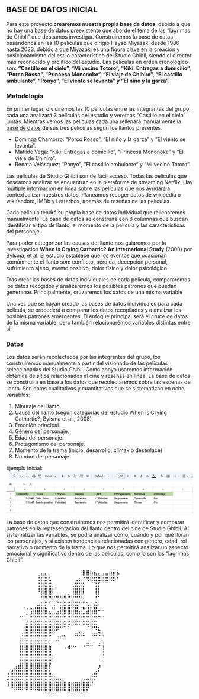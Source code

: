 ## BASE DE DATOS INICIAL 
Para este proyecto **crearemos nuestra propia base de datos**, debido a que no hay una base de datos preexistente que aborde el tema de las “lágrimas de Ghibli” que deseamos investigar.
Construiremos la base de datos basándonos en las 10 películas que dirigió Hayao Miyazaki desde 1986 hasta 2023, debido a que Miyazaki es una figura clave en la creación y posicionamiento del estilo característico del Studio Ghibli, siendo el director más reconocido y prolífico del estudio. Las películas en orden cronológico son: **“Castillo en el cielo”, “Mi vecino Totoro”, “Kiki: Entregas a domicilio”, “Porco Rosso”, “Princesa Mononoke”, “El viaje de Chihiro”, “El castillo ambulante”, “Ponyo”, “El viento se levanta” y “El niño y la garza”.**

### Metodología

En primer lugar, dividiremos las 10 películas entre las integrantes del grupo, cada una analizará 3 películas del estudio y veremos “Castillo en el cielo” juntas. Mientras vemos las películas cada una rellenará manualmente la [base de datos](https://docs.google.com/spreadsheets/d/18PrDpSRFVSvSDxWoHgrWGz2UBmxo7LXvhbtsg9qm9cY/edit?usp=sharing) de sus tres películas según los llantos presentes.

- Dominga Chamorro: “Porco Rosso”, “El niño y la garza” y “El viento se levanta”.
- Matilde Vega: “Kiki: Entregas a domicilio”, “Princesa Mononoke” y “El viaje de Chihiro”.
- Renata Velásquez: “Ponyo”, “El castillo ambulante” y “Mi vecino Totoro”.

Las películas de Studio Ghibli son de fácil acceso. Todas las películas que deseamos analizar se encuentran en la plataforma de streaming Netflix. Hay múltiple información en línea sobre las películas que nos ayudará a contextualizar nuestros datos. Planeamos recoger datos de wikipedia o wikifandom, IMDb y Letterbox, además de reseñas de las películas.

Cada película tendrá su propia base de datos individual que rellenaremos manualmente. La base de datos se construirá con 8 columnas que buscan identificar el tipo de llanto, el momento de la película y las características del personaje. 

Para poder categorizar las causas del llanto nos guiaremos por la investigación **When is Crying Cathartic? An International Study** (2008) por Bylsma, et al. El estudio establece que los eventos que ocasionan comúnmente el llanto son: conflicto, pérdida, decepción personal, sufrimiento ajeno, evento positivo, dolor físico y dolor psicológico.

Tras crear las bases de datos individuales de cada película, compararemos los datos recogidos y  analizaremos los posibles patrones que puedan generarse. Principalmente, cruzaremos los datos de una misma variable

Una vez que se hayan creado las bases de datos individuales para cada película, se procederá a comparar los datos recopilados y a analizar los posibles patrones emergentes. El enfoque principal será el cruce de datos de la misma variable, pero también relacionarémos variables distintas entre sí.

### Datos
Los datos serán recolectados por las integrantes del grupo, los construiremos manualmente a partir del visionado de las películas seleccionadas del Studio Ghibli. Como apoyo usaremos información obtenida de sitios relacionados al cine y reseñas en línea.
La base de datos se construirá en base a los datos que recolectaremos sobre las escenas de llanto. Son datos cualitativos y cuantitativos que se sistematizan en ocho variables:

1. Minutaje del llanto.
2. Causa del llanto (según categorías del estudio When is Crying Cathartic?, Bylsma et al., 2008)
3. Emoción principal.
4. Género del personaje.
5. Edad del personaje.
6. Protagonismo del personaje.
7. Momento de la trama (inicio, desarrollo, clímax o desenlace)
8. Nombre del personaje.

Ejemplo inicial: 
![Alt text](/images/Tabla-de-datos.jpg)

La base de datos que construiremos nos permitirá identificar y comparar patrones en la representación del llanto dentro del cine de Studio Ghibli. Al sistematizar las variables, se podrá analizar cómo, cuándo y por qué lloran los personajes, y si existen tendencias relacionadas con género, edad, rol narrativo o momento de la trama. Lo que nos permitirá analizar un aspecto emocional y significativo dentro de las películas, como lo son las “lágrimas Ghibli”.

⠀⠀⠀⠀⠀⠀⠀⠀⠀⣀⡀⠀⠀⠀⠀⠀⠀⠀⠀⠀⣶⣶⣦⣄⡀⢀⣀⣤⣤⣄
⠀⠀⠀⠀⠀⠀⠀⠀⢸⣿⣿⣆⠀⠀⠀⠀⠀⠀⢀⣄⠙⢿⣿⣟⣿⣿⣿⣿⣿⠇
⠀⠀⠀⠀⠀⠀⠀⠀⢸⣿⣿⣿⡀⠀⠀⠀⠀⢀⣿⣿⡇⠀⠈⢹⡏⠉⠉⠁⠀⠀
⠀⠀⠀⠀⠀⠀⠀⠀⠸⣿⣿⣿⡇⠀⠀⠀⠀⢸⣿⣿⡇⠀⠀⢸⡇⠀⠀⠀⠀⠀
⠀⠀⠀⠀⠀⠀⠀⠀⠀⢿⣿⣿⣷⣶⣶⣶⣷⣾⣿⣿⡀⠀⠀⢸⠃⠀⠀⠀⠀⠀
⠀⠀⠀⠀⠀⠀⠀⠀⣠⣾⡿⠋⢉⠙⣿⣿⣿⣿⣿⠟⠛⢦⡀⣼⠀⠀⠀⠀⠀⠀
⠀⠀⠀⠀⠈⠐⢒⣾⣿⣿⣷⡀⠛⢀⣿⣿⣿⣭⣿⣈⠛⣸⣧⣿⠤⠤⠀⠀⠀⠀
⠀⠀⠀⠠⠤⠒⣾⣿⣿⣿⣿⣿⣿⣿⣿⣿⣿⣿⣿⣿⣿⣿⣿⣿⠤⠤⠀⠀⠀⠀
⠀⠀⠀⠀⠀⣼⣿⣿⣿⣿⣿⣿⣿⣿⣿⣿⣿⣿⣿⣿⣿⣿⣿⣿⠀⠀⠀⠀⠀⠀
⠀⠀⠀⠀⢰⣿⣿⣿⣿⣿⣿⣿⣿⡿⠛⠉⠁⠀⠀⠀⠀⠈⠙⠻⣆⠀⠀⠀⠀⠀
⠀⠀⠀⠀⣾⣿⣿⣿⣿⣿⣿⡿⠋⢀⣠⣄⠀⠀⠶⠿⠦⠀⠰⠶⠹⣧⠀⠀⠀⠀
⠀⠀⠀⢸⣿⣿⣿⣿⣿⣿⣿⡇⠀⠚⠉⠉⠀⠀⠀⠀⠀⣀⡀⠀⢀⣇⠀⠀⠀⠀
⠀⠀⠀⢸⣿⣿⣿⣿⣿⣿⣿⣷⠀⠀⠀⠠⠾⠛⠂⠀⠘⠉⠉⠀⠉⢹⠀⠀⠀⠀
⠀⠀⠀⢸⣿⣿⣿⣿⣿⣿⣿⣿⡀⠀⠀⠀⠀⠀⠀⠀⠀⠀⠀⠀⠀⢸⠀⠀⠀⠀
⠀⠀⠀⢸⣿⣿⣿⣿⣿⣿⣿⣿⠃⠀⠀⠀⠀⠀⠀⠀⠀⠀⠀⠀⠀⡎⠀⠀⠀⠀
⠀⠀⣠⣾⣿⣿⣿⣿⣿⣿⣿⡏⠀⠀⠀⠀⠀⠀⠀⠀⠀⠀⠀⠀⡰⠀⠀⠀⠀⠀
⢠⣾⣿⣿⣿⣿⣿⣿⣿⣿⣿⣧⡀⠀⠀⠀⠀⠀⠀⠀⠀⠀⢀⣴⠃⠀⠀⠀⠀⠀
⣼⣿⣿⣿⣿⣿⣿⣿⣿⣿⣿⣿⣿⣶⣄⣀⠀⠀⠀⢀⣠⣴⣿⠏⠀⠀⠀⠀⠀⠀
⠸⣿⣿⣿⣿⣿⣿⣿⣿⣿⣿⣿⣿⣿⣿⣿⣿⣿⣿⣿⣿⣿⠏⠀⠀⠀⠀⠀⠀⠀
⠀⠀⠉⠉⠉⠉⠉⠉⠙⠛⠿⠿⠿⠿⠟⠛⠿⠿⠿⠿⠿⠇⠀⠀⠀⠀⠀⠀⠀⠀
